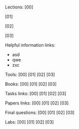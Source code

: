 Lections:
[00] 

[01] 

[02] 

[03] 


Helpful information links:
* asd
* qwe
* zxc

Tools:
[00]
[01]
[02]
[03]

Books:
[00]
[01]
[02]
[03]

Tasks links:
[00]
[01]
[02]
[03]

Papers links:
[00]
[01]
[02]
[03]

Final questions:
[00]
[01]
[02]
[03]

Labs:
[00]
[01]
[02]
[03]
